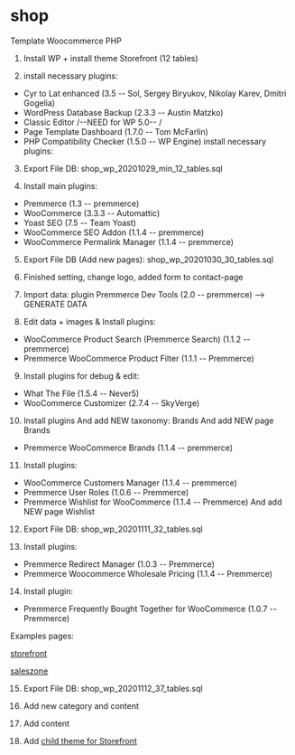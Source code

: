 # shop
Template Woocommerce PHP

1. Install WP + install theme Storefront (12 tables)

2. install necessary plugins:
* Cyr to Lat enhanced  (3.5 -- Sol, Sergey Biryukov, Nikolay Karev, Dmitri Gogelia)
* WordPress Database Backup (2.3.3 -- Austin Matzko)
* Classic Editor /--NEED for WP 5.0-- /
* Page Template Dashboard (1.7.0 -- Tom McFarlin)
* PHP Compatibility Checker (1.5.0 -- WP Engine)
install necessary plugins:

3. Export File DB: shop_wp_20201029_min_12_tables.sql

4. Install main plugins:
* Premmerce (1.3 -- premmerce)
* WooCommerce (3.3.3 -- Automattic)
* Yoast SEO (7.5 -- Team Yoast)
* WooCommerce SEO Addon (1.1.4 -- premmerce)
* WooCommerce Permalink Manager (1.1.4 -- premmerce)

5. Export File DB (Add new pages): shop_wp_20201030_30_tables.sql

6. Finished setting, change logo, added form to contact-page

7. Import data:  plugin Premmerce Dev Tools (2.0 -- premmerce) --> GENERATE DATA

8. Edit data + images & Install plugins:
* WooCommerce Product Search (Premmerce  Search) (1.1.2 -- premmerce)
* Premmerce WooCommerce Product Filter (1.1.1 -- Premmerce)

9. Install plugins for debug & edit:
* What The File (1.5.4 -- Never5)
* WooCommerce Customizer (2.7.4 -- SkyVerge)

10. Install plugins And add NEW taxonomy: Brands And add NEW page Brands
*  Premmerce WooCommerce Brands (1.1.4 -- premmerce)

11. Install plugins:
* WooCommerce Customers Manager (1.1.4 -- premmerce)
* Premmerce User Roles (1.0.6 -- Premmerce)
* Premmerce Wishlist for WooCommerce (1.1.4 -- Premmerce) And add NEW page Wishlist

12. Export File DB: shop_wp_20201111_32_tables.sql

13. Install plugins:
* Premmerce Redirect Manager (1.0.3 -- Premmerce)
* Premmerce Woocommerce Wholesale Pricing (1.1.4 -- Premmerce)

14. Install plugin:
* Premmerce Frequently Bought Together for WooCommerce (1.0.7 -- Premmerce)

Examples pages:

[storefront](https://storefront.premmerce.com/apple-iphone-64gb-x/)

[saleszone](https://saleszone.premmerce.com/apple-iphone-64gb-x/)

15. Export File DB: shop_wp_20201112_37_tables.sql

16. Add new category and content

17. Add content

18. Add [child theme for Storefront](https://github.com/stuartduff/storefront-child-theme)
